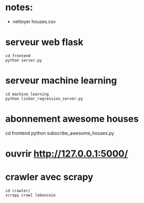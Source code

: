 

# notes:

 * nettoyer houses.csv


# serveur web flask

    cd frontend
    python server.py 

# serveur machine learning

    cd machine_learning
    python linear_regression_server.py

# abonnement awesome houses

   cd frontend
   python subscribe_awesome_houses.py

# ouvrir http://127.0.0.1:5000/ 

# crawler avec scrapy

    cd crawler/
    scrapy crawl leboncoin

